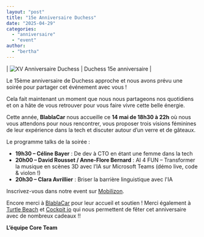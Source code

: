 ```yaml
---
layout: "post"
title: "15e Anniversaire Duchess"
date: "2025-04-29"
categories:
  - "anniversaire"
  - "event"
author:
  - "bertha"
---
```


| ![XV Anniversaire Duchess](/assets/2025/04/picto_DUCHESS_anniversaire2.png) | Duchess 15e anniversaire |

Le 15ème anniversaire de Duchess approche et nous avons prévu une soirée pour partager cet événement avec vous !

Cela fait maintenant un moment que nous nous partageons nos quotidiens et on a hâte de vous retrouver pour vous faire vivre cette belle énergie.

Cette année, **BlablaCar** nous accueille ce **14 mai de 18h30 à 22h** où nous vous attendons pour nous rencontrer, vous proposer trois visions féminines de leur expérience dans la tech et discuter autour d’un verre et de gâteaux.

Le programme talks de la soirée :<br/>
- **19h30 – Céline Bayer** : De dev à CTO en étant une femme dans la tech
- **20h00 – David Rousset / Anne-Flore Bernard** : AI 4 FUN – Transformer la musique en scènes 3D avec l’IA sur Microsoft Teams (démo live, code & violon !)
- **20h30 – Clara Avrillier** : Briser la barrière linguistique avec l'IA

Inscrivez-vous dans notre event sur [Mobilizon](https://mobilizon.fr/events/8b250d63-71bf-47d9-9f7b-e4610fd37bc1). 

Encore merci à [BlablaCar](https://www.blablacar.fr/) pour leur accueil et soutien ! Merci également à [Turtle Beach](https://fr.turtlebeach.com/) et [Cockpit io](https://www.cockpitio.com/) qui nous permettent de fêter cet anniversaire avec de nombreux cadeaux !!

**L’équipe Core Team**